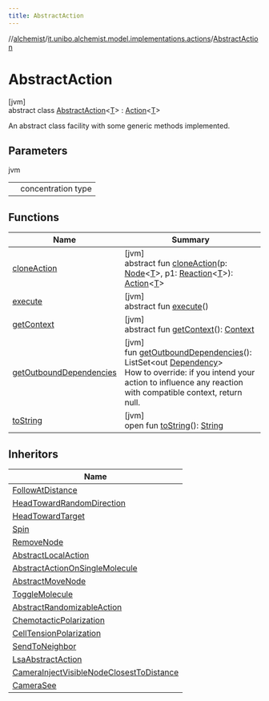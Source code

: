 ```yaml
---
title: AbstractAction
---
```

//[alchemist](../../../index.html)/[it.unibo.alchemist.model.implementations.actions](../index.html)/[AbstractAction](index.html)



# AbstractAction



[jvm]\
abstract class [AbstractAction](index.html)<[T](index.html)> : [Action](../../it.unibo.alchemist.model.interfaces/-action/index.html)<[T](../../it.unibo.alchemist.model.implementations.layers/-step-layer/index.html)> 

An abstract class facility with some generic methods implemented.



## Parameters


jvm

| | |
|---|---|
| <T> | concentration type |



## Functions


| Name | Summary |
|---|---|
| [cloneAction](../../it.unibo.alchemist.model.interfaces/-action/clone-action.html) | [jvm]<br>abstract fun [cloneAction](../../it.unibo.alchemist.model.interfaces/-action/clone-action.html)(p: [Node](../../it.unibo.alchemist.model.interfaces/-node/index.html)<[T](../../it.unibo.alchemist.model.implementations.layers/-step-layer/index.html)>, p1: [Reaction](../../it.unibo.alchemist.model.interfaces/-reaction/index.html)<[T](../../it.unibo.alchemist.model.implementations.layers/-step-layer/index.html)>): [Action](../../it.unibo.alchemist.model.interfaces/-action/index.html)<[T](../../it.unibo.alchemist.model.implementations.layers/-step-layer/index.html)> |
| [execute](../../it.unibo.alchemist.model.interfaces/-action/execute.html) | [jvm]<br>abstract fun [execute](../../it.unibo.alchemist.model.interfaces/-action/execute.html)() |
| [getContext](../../it.unibo.alchemist.model.interfaces/-action/get-context.html) | [jvm]<br>abstract fun [getContext](../../it.unibo.alchemist.model.interfaces/-action/get-context.html)(): [Context](../../it.unibo.alchemist.model.interfaces/-context/index.html) |
| [getOutboundDependencies](get-outbound-dependencies.html) | [jvm]<br>fun [getOutboundDependencies](get-outbound-dependencies.html)(): ListSet<out [Dependency](../../it.unibo.alchemist.model.interfaces/-dependency/index.html)><br>How to override: if you intend your action to influence any reaction with compatible context, return null. |
| [toString](to-string.html) | [jvm]<br>open fun [toString](to-string.html)(): [String](https://docs.oracle.com/javase/8/docs/api/java/lang/String.html) |


## Inheritors


| Name |
|---|
| [FollowAtDistance](../-follow-at-distance/index.html) |
| [HeadTowardRandomDirection](../-head-toward-random-direction/index.html) |
| [HeadTowardTarget](../-head-toward-target/index.html) |
| [Spin](../-spin/index.html) |
| [RemoveNode](../-remove-node/index.html) |
| [AbstractLocalAction](../-abstract-local-action/index.html) |
| [AbstractActionOnSingleMolecule](../-abstract-action-on-single-molecule/index.html) |
| [AbstractMoveNode](../-abstract-move-node/index.html) |
| [ToggleMolecule](../-toggle-molecule/index.html) |
| [AbstractRandomizableAction](../-abstract-randomizable-action/index.html) |
| [ChemotacticPolarization](../-chemotactic-polarization/index.html) |
| [CellTensionPolarization](../-cell-tension-polarization/index.html) |
| [SendToNeighbor](../-send-to-neighbor/index.html) |
| [LsaAbstractAction](../-lsa-abstract-action/index.html) |
| [CameraInjectVisibleNodeClosestToDistance](../-camera-inject-visible-node-closest-to-distance/index.html) |
| [CameraSee](../-camera-see/index.html) |

